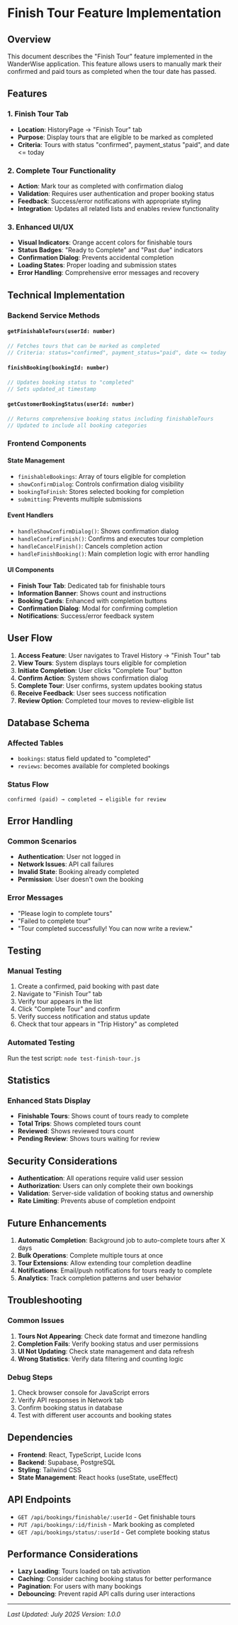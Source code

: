 # Finish Tour Feature Implementation

## Overview

This document describes the "Finish Tour" feature implemented in the WanderWise application. This feature allows users to manually mark their confirmed and paid tours as completed when the tour date has passed.

## Features

### 1. Finish Tour Tab

- **Location**: HistoryPage → "Finish Tour" tab
- **Purpose**: Display tours that are eligible to be marked as completed
- **Criteria**: Tours with status "confirmed", payment_status "paid", and date <= today

### 2. Complete Tour Functionality

- **Action**: Mark tour as completed with confirmation dialog
- **Validation**: Requires user authentication and proper booking status
- **Feedback**: Success/error notifications with appropriate styling
- **Integration**: Updates all related lists and enables review functionality

### 3. Enhanced UI/UX

- **Visual Indicators**: Orange accent colors for finishable tours
- **Status Badges**: "Ready to Complete" and "Past due" indicators
- **Confirmation Dialog**: Prevents accidental completion
- **Loading States**: Proper loading and submission states
- **Error Handling**: Comprehensive error messages and recovery

## Technical Implementation

### Backend Service Methods

#### `getFinishableTours(userId: number)`

```typescript
// Fetches tours that can be marked as completed
// Criteria: status="confirmed", payment_status="paid", date <= today
```

#### `finishBooking(bookingId: number)`

```typescript
// Updates booking status to "completed"
// Sets updated_at timestamp
```

#### `getCustomerBookingStatus(userId: number)`

```typescript
// Returns comprehensive booking status including finishableTours
// Updated to include all booking categories
```

### Frontend Components

#### State Management

- `finishableBookings`: Array of tours eligible for completion
- `showConfirmDialog`: Controls confirmation dialog visibility
- `bookingToFinish`: Stores selected booking for completion
- `submitting`: Prevents multiple submissions

#### Event Handlers

- `handleShowConfirmDialog()`: Shows confirmation dialog
- `handleConfirmFinish()`: Confirms and executes tour completion
- `handleCancelFinish()`: Cancels completion action
- `handleFinishBooking()`: Main completion logic with error handling

#### UI Components

- **Finish Tour Tab**: Dedicated tab for finishable tours
- **Information Banner**: Shows count and instructions
- **Booking Cards**: Enhanced with completion buttons
- **Confirmation Dialog**: Modal for confirming completion
- **Notifications**: Success/error feedback system

## User Flow

1. **Access Feature**: User navigates to Travel History → "Finish Tour" tab
2. **View Tours**: System displays tours eligible for completion
3. **Initiate Completion**: User clicks "Complete Tour" button
4. **Confirm Action**: System shows confirmation dialog
5. **Complete Tour**: User confirms, system updates booking status
6. **Receive Feedback**: User sees success notification
7. **Review Option**: Completed tour moves to review-eligible list

## Database Schema

### Affected Tables

- `bookings`: status field updated to "completed"
- `reviews`: becomes available for completed bookings

### Status Flow

```
confirmed (paid) → completed → eligible for review
```

## Error Handling

### Common Scenarios

- **Authentication**: User not logged in
- **Network Issues**: API call failures
- **Invalid State**: Booking already completed
- **Permission**: User doesn't own the booking

### Error Messages

- "Please login to complete tours"
- "Failed to complete tour"
- "Tour completed successfully! You can now write a review."

## Testing

### Manual Testing

1. Create a confirmed, paid booking with past date
2. Navigate to "Finish Tour" tab
3. Verify tour appears in the list
4. Click "Complete Tour" and confirm
5. Verify success notification and status update
6. Check that tour appears in "Trip History" as completed

### Automated Testing

Run the test script: `node test-finish-tour.js`

## Statistics

### Enhanced Stats Display

- **Finishable Tours**: Shows count of tours ready to complete
- **Total Trips**: Shows completed tours count
- **Reviewed**: Shows reviewed tours count
- **Pending Review**: Shows tours waiting for review

## Security Considerations

- **Authentication**: All operations require valid user session
- **Authorization**: Users can only complete their own bookings
- **Validation**: Server-side validation of booking status and ownership
- **Rate Limiting**: Prevents abuse of completion endpoint

## Future Enhancements

1. **Automatic Completion**: Background job to auto-complete tours after X days
2. **Bulk Operations**: Complete multiple tours at once
3. **Tour Extensions**: Allow extending tour completion deadline
4. **Notifications**: Email/push notifications for tours ready to complete
5. **Analytics**: Track completion patterns and user behavior

## Troubleshooting

### Common Issues

1. **Tours Not Appearing**: Check date format and timezone handling
2. **Completion Fails**: Verify booking status and user permissions
3. **UI Not Updating**: Check state management and data refresh
4. **Wrong Statistics**: Verify data filtering and counting logic

### Debug Steps

1. Check browser console for JavaScript errors
2. Verify API responses in Network tab
3. Confirm booking status in database
4. Test with different user accounts and booking states

## Dependencies

- **Frontend**: React, TypeScript, Lucide Icons
- **Backend**: Supabase, PostgreSQL
- **Styling**: Tailwind CSS
- **State Management**: React hooks (useState, useEffect)

## API Endpoints

- `GET /api/bookings/finishable/:userId` - Get finishable tours
- `PUT /api/bookings/:id/finish` - Mark booking as completed
- `GET /api/bookings/status/:userId` - Get complete booking status

## Performance Considerations

- **Lazy Loading**: Tours loaded on tab activation
- **Caching**: Consider caching booking status for better performance
- **Pagination**: For users with many bookings
- **Debouncing**: Prevent rapid API calls during user interactions

---

_Last Updated: July 2025_
_Version: 1.0.0_

